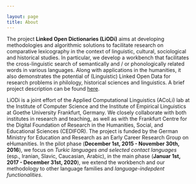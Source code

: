 ```yaml
---

layout: page
title: About
---
```


The project **Linked Open Dictionaries (LiODi)** aims at developing methodologies and algorithmic solutions to facilitate research on comparative lexicography in the context of linguistic, cultural, sociological and historical studies. In particular, we develop a workbench that facilitates the cross-linguistic search of semantically and / or phonologically related words in various languages. Along with applications in the humanities, it also demonstrates the potential of (Linguistic) Linked Open Data for research problems in philology, historical sciences and linguistics. A brief project description can be found [here](http://www.acoli.informatik.uni-frankfurt.de/liodi/workbench.pdf).


LiODi is a joint effort of the Applied Computational Linguistics (ACoLi) lab at the Institute of Computer Science and the Institute of Empirical Linguistics at Goethe University Frankfurt, Germany. We closely collaborate with both institutes in research and teaching, as well as with the Frankfurt Centre for the Digital Foundation of Research in the Humanities, Social, and Educational Sciences (CEDIFOR). The project is funded by the German Ministry for Education and Research as an Early Career Research Group on eHumanities. In the pilot phase (**December 1st, 2015 - November 30th, 2016**), we focus on _Turkic languages and selected contact languages_ (esp., Iranian, Slavic, Caucasian, Arabic), in the main phase (**Januar 1st, 2017 - December 31st, 2020**), we extend the workbench and our methodology to other language families and _language-indepdent functionalities_.